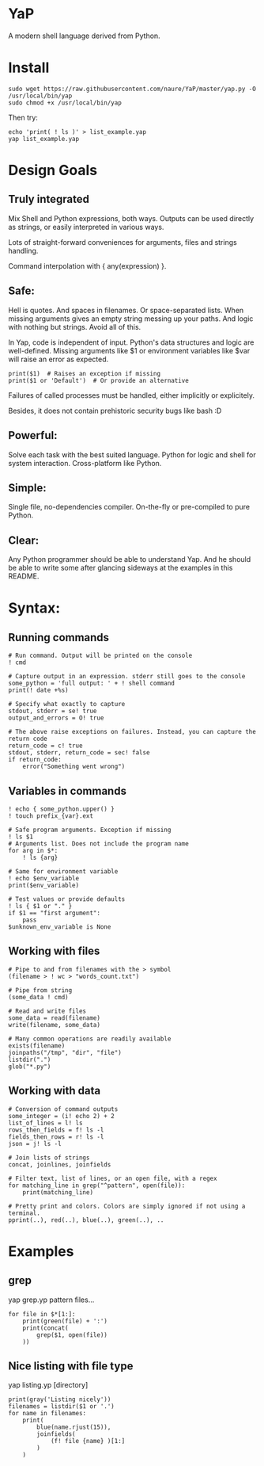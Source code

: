 
# YaP

A modern shell language derived from Python.

# Install

    sudo wget https://raw.githubusercontent.com/naure/YaP/master/yap.py -O /usr/local/bin/yap
    sudo chmod +x /usr/local/bin/yap

Then try:

    echo 'print( ! ls )' > list_example.yap
    yap list_example.yap

# Design Goals

## Truly integrated

Mix Shell and Python expressions, both ways. Outputs can be used
directly as strings, or easily interpreted in various ways.

Lots of straight-forward conveniences for arguments, files and strings handling.

Command interpolation with { any(expression) }.

## Safe:

Hell is quotes. And spaces in filenames. Or space-separated lists. When missing arguments gives an empty string messing up your paths. And logic with nothing but strings. Avoid all of this.

In Yap, code is independent of input. Python's data structures and logic are
well-defined. Missing arguments like $1 or environment variables like $var will
raise an error as expected.

    print($1)  # Raises an exception if missing
    print($1 or 'Default')  # Or provide an alternative

Failures of called processes must be handled, either implicitly or explicitely.

Besides, it does not contain prehistoric security bugs like bash :D

## Powerful:

Solve each task with the best suited language. Python for logic and shell for system
interaction. Cross-platform like Python.

## Simple:

Single file, no-dependencies compiler. On-the-fly or pre-compiled to
pure Python.

## Clear:

Any Python programmer should be able to understand Yap. And he should be able to
write some after glancing sideways at the examples in this README.


# Syntax:

## Running commands

    # Run command. Output will be printed on the console
    ! cmd

    # Capture output in an expression. stderr still goes to the console
    some_python = 'full output: ' + ! shell command
    print(! date +%s)

    # Specify what exactly to capture
    stdout, stderr = se! true
    output_and_errors = O! true

    # The above raise exceptions on failures. Instead, you can capture the return code
    return_code = c! true
    stdout, stderr, return_code = sec! false
    if return_code:
        error("Something went wrong")


## Variables in commands

    ! echo { some_python.upper() }
    ! touch prefix_{var}.ext

    # Safe program arguments. Exception if missing
    ! ls $1
    # Arguments list. Does not include the program name
    for arg in $*:
        ! ls {arg}

    # Same for environment variable
    ! echo $env_variable
    print($env_variable)

    # Test values or provide defaults
    ! ls { $1 or "." }
    if $1 == "first argument":
        pass
    $unknown_env_variable is None


## Working with files

    # Pipe to and from filenames with the > symbol
    (filename > ! wc > "words_count.txt")

    # Pipe from string
    (some_data ! cmd)

    # Read and write files
    some_data = read(filename)
    write(filename, some_data)

    # Many common operations are readily available
    exists(filename)
    joinpaths("/tmp", "dir", "file")
    listdir(".")
    glob("*.py")


## Working with data

    # Conversion of command outputs
    some_integer = (i! echo 2) + 2
    list_of_lines = l! ls
    rows_then_fields = f! ls -l
    fields_then_rows = r! ls -l
    json = j! ls -l

    # Join lists of strings
    concat, joinlines, joinfields

    # Filter text, list of lines, or an open file, with a regex
    for matching_line in grep("^pattern", open(file)):
        print(matching_line)

    # Pretty print and colors. Colors are simply ignored if not using a terminal.
    pprint(..), red(..), blue(..), green(..), ..


# Examples

## grep

yap grep.yp pattern files...

    for file in $*[1:]:
        print(green(file) + ':')
        print(concat(
            grep($1, open(file))
        ))

## Nice listing with file type

yap listing.yp [directory]

    print(gray('Listing nicely'))
    filenames = listdir($1 or '.')
    for name in filenames:
        print(
            blue(name.rjust(15)),
            joinfields(
                (f! file {name} )[1:]
            )
        )
